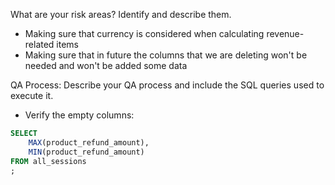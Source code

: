 What are your risk areas? Identify and describe them.
- Making sure that currency is considered when calculating revenue-related items
- Making sure that in future the columns that we are deleting won't be needed and won't be added some data 


QA Process:
Describe your QA process and include the SQL queries used to execute it.

- Verify the empty columns:

```SQL
SELECT 
	MAX(product_refund_amount), 
	MIN(product_refund_amount)
FROM all_sessions
;
```

